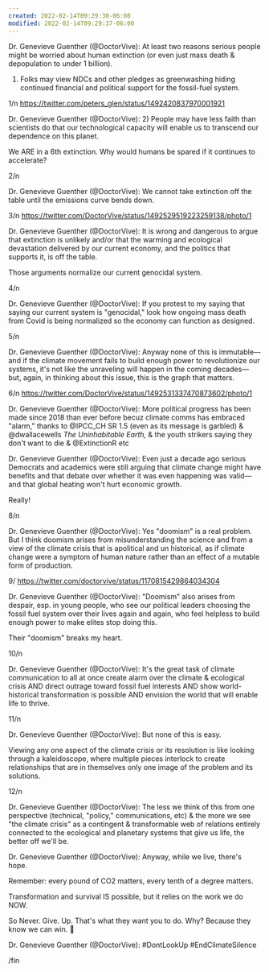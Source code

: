 ```yaml
---
created: 2022-02-14T09:29:30-06:00
modified: 2022-02-14T09:29:37-06:00
---
```


Dr. Genevieve Guenther (@DoctorVive): At least two reasons serious people might be worried about human extinction (or even just mass death & depopulation to under 1 billion).

1) Folks may view NDCs and other pledges as greenwashing hiding continued financial and political support for the fossil-fuel system.

1/n https://twitter.com/peters_glen/status/1492420837970001921

Dr. Genevieve Guenther (@DoctorVive): 2) People may have less faith than scientists do that our technological capacity will enable us to transcend our dependence on this planet.

We ARE in a 6th extinction. Why would humans be spared if it continues to accelerate?

2/n

Dr. Genevieve Guenther (@DoctorVive): We cannot take extinction off the table until the emissions curve bends down.

3/n https://twitter.com/DoctorVive/status/1492529519223259138/photo/1

Dr. Genevieve Guenther (@DoctorVive): It is wrong and dangerous to argue that extinction is unlikely and/or that the warming and ecological devastation delivered by our current economy, and the politics that supports it, is off the table.

Those arguments normalize our current genocidal system.  

4/n

Dr. Genevieve Guenther (@DoctorVive): If you protest to my saying that saying our current system is "genocidal," look how ongoing mass death from Covid is being normalized so the economy can function as designed.

5/n

Dr. Genevieve Guenther (@DoctorVive): Anyway none of this is immutable—and if the climate movement fails to build enough power to revolutionize our systems, it's not like the unraveling will happen in the coming decades—but, again, in thinking about this issue, this is the graph that matters. 

6/n https://twitter.com/DoctorVive/status/1492531337470873602/photo/1

Dr. Genevieve Guenther (@DoctorVive): More political progress has been made since 2018 than ever before becuz climate comms has embraced "alarm," thanks to @IPCC_CH SR 1.5 (even as its message is garbled) & @dwallacewells *The Uninhabitable Earth,* & the youth strikers saying they don't want to die & @ExtinctionR etc

Dr. Genevieve Guenther (@DoctorVive): Even just a decade ago serious Democrats and academics were still arguing that climate change might have benefits and that debate over whether it was even happening was valid—and that global heating won't hurt economic growth. 

Really!

8/n

Dr. Genevieve Guenther (@DoctorVive): Yes "doomism" is a real problem. But I think doomism arises from misunderstanding the science and from a view of the climate crisis that is apolitical and un historical, as if climate change were a symptom of human nature rather than an effect of a mutable form of production.

9/ https://twitter.com/doctorvive/status/1170815429864034304

Dr. Genevieve Guenther (@DoctorVive): "Doomism" also arises from despair, esp. in young people, who see our political leaders choosing the fossil fuel system over their lives again and again, who feel helpless to build enough power to make elites stop doing this.

Their "doomism" breaks my heart.

10/n

Dr. Genevieve Guenther (@DoctorVive): It's the great task of climate communication to all at once create alarm over the climate & ecological crisis AND direct outrage toward fossil fuel interests AND show world-historical transformation is possible AND envision the world that will enable life to thrive.

11/n

Dr. Genevieve Guenther (@DoctorVive): But none of this is easy.

Viewing any one aspect of the climate crisis or its resolution is like looking through a kaleidoscope, where multiple pieces interlock to create relationships that are in themselves only one image of the problem and its solutions.

12/n

Dr. Genevieve Guenther (@DoctorVive): The less we think of this from one perspective (technical, "policy," communications, etc) & the more we see "the climate crisis" as a contingent & transformable web of relations entirely connected to the ecological and planetary systems that give us life, the better off we'll be.

Dr. Genevieve Guenther (@DoctorVive): Anyway, while we live, there's hope. 

Remember: every pound of CO2 matters, every tenth of a degree matters.

Transformation and survival IS possible, but it relies on the work we do NOW.

So Never. Give. Up. That's what they want you to do. Why? Because they know we can win. 💚

Dr. Genevieve Guenther (@DoctorVive): #DontLookUp #EndClimateSilence 

/fin
